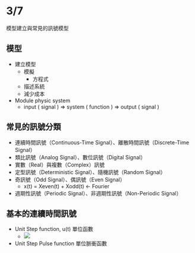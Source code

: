 # 3/7

模型建立與常見的訊號模型

## 模型

* 建立模型
  * 模擬
    * 方程式
  * 描述系統
  * 減少成本
* Module physic system
  * input \( signal \) =&gt; system \( function \) =&gt; output \( signal \)

## 常見的訊號分類

* 連續時間訊號（Continuous-Time Signal）、離散時間訊號（Discrete-Time Signal）
* 類比訊號（Analog Signal）、數位訊號（Digital Signal）
* 實數（Real）與複數（Complex）訊號
* 定型訊號（Deterministic Signal）、隨機訊號（Random Signal）
* 奇訊號（Odd Signal）、偶訊號（Even Signal）
  * x\(t\) = Xeven\(t\) + Xodd\(t\) &lt;- Fourier
* 週期性訊號（Periodic Signal）、非週期性訊號（Non-Periodic Signal）

## 基本的連續時間訊號

* Unit Step function, u\(t\)     單位函數
  * ![](https://qph.fs.quoracdn.net/main-qimg-d223b378c4b7b3edcb4d4f61607f6bca)
* Unit Step Pulse function    單位脈衝函數

